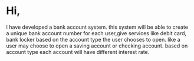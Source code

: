 # Hi,
I have developed a bank account system.
this system will be able to create a unique bank account number for each user,give services like debit card, bank locker based on the account type the user chooses to open.
like a user may choose to open a saving account or checking account.
based on account type each account will have different interest rate.
